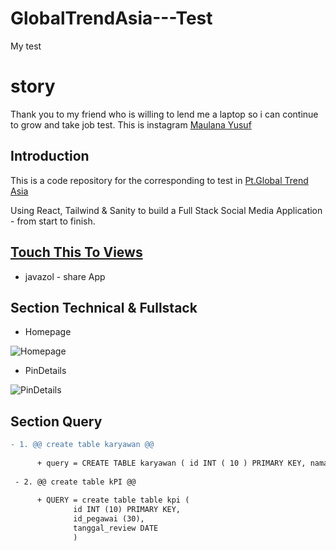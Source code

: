 # GlobalTrendAsia---Test
My test

# story 
Thank you to my friend who is willing 
to lend me a laptop so i can continue 
to grow and take job test.
This is instagram [Maulana Yusuf](https://instagram.com/mhaul19?utm_medium=copy_link) 

## Introduction  
This is a code repository for the corresponding to test in [Pt.Global Trend Asia](https://www.globaltrendasia.com)

Using React, Tailwind & Sanity to build a Full Stack Social Media Application - from start to finish.

## [Touch This To Views](https://javazolshare.netlify.app/login)
- javazol - share App

## Section Technical & Fullstack 

- Homepage

![Homepage](https://user-images.githubusercontent.com/55181621/147916899-aa74c249-935e-4fab-8f55-6cea0b91013b.png)

- PinDetails

![PinDetails](https://user-images.githubusercontent.com/55181621/147917065-db10471d-48a9-4e87-9251-33dcf8ad7abb.png)


## Section Query

```diff
- 1. @@ create table karyawan @@     
                                
      + query = CREATE TABLE karyawan ( id INT ( 10 ) PRIMARY KEY, nama_depan VARCHAR ( 30 ), nama_belakang VARCHAR ( 30 ), tanggal_masuk DATE, tanggal_keluar DATE,                           penghasilan INT (100) )      
              
 - 2. @@ create table kPI @@
   
      + QUERY = create table table kpi (
              id INT (10) PRIMARY KEY,
              id_pegawai (30),
              tanggal_review DATE
              )
```    
        
     






